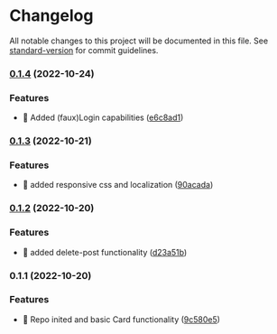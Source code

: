 # Changelog

All notable changes to this project will be documented in this file. See [standard-version](https://github.com/conventional-changelog/standard-version) for commit guidelines.

### [0.1.4](https://github.com/Kratso/Cleverpy/compare/v0.1.3...v0.1.4) (2022-10-24)


### Features

* 🎸 Added (faux)Login capabilities ([e6c8ad1](https://github.com/Kratso/Cleverpy/commit/e6c8ad19d7a7bdfa4898d13bd45ec66cf6199213))

### [0.1.3](https://github.com/Kratso/Cleverpy/compare/v0.1.2...v0.1.3) (2022-10-21)


### Features

* 🎸 added responsive css and localization ([90acada](https://github.com/Kratso/Cleverpy/commit/90acadadc32e0b95fda1eff3dd5afe934e19ec92))

### [0.1.2](https://github.com/Kratso/Cleverpy/compare/v0.1.1...v0.1.2) (2022-10-20)


### Features

* 🎸 added delete-post functionality ([d23a51b](https://github.com/Kratso/Cleverpy/commit/d23a51b59cf8a30bfcf68684b2de1b8b051ab5f3))

### 0.1.1 (2022-10-20)


### Features

* 🎸 Repo inited and basic Card functionality ([9c580e5](https://github.com/Kratso/Cleverpy/commit/9c580e58864542d1fb905633b9bba60d8bdaec11))
